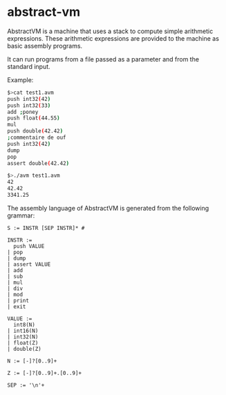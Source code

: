 # abstract-vm
AbstractVM is a machine that uses a stack to compute simple arithmetic expressions.
These arithmetic expressions are provided to the machine as basic assembly programs.

It can run programs from a file passed as a parameter and from the standard input.

Example:
```bash
$>cat test1.avm
push int32(42)
push int32(33)
add ;poney
push float(44.55)
mul
push double(42.42)
;commentaire de ouf
push int32(42)
dump
pop
assert double(42.42)

$>./avm test1.avm 
42
42.42
3341.25
```
The assembly language of AbstractVM is generated from the following grammar:
```
S := INSTR [SEP INSTR]* #

INSTR :=
  push VALUE
| pop
| dump
| assert VALUE
| add
| sub
| mul
| div
| mod
| print
| exit

VALUE :=
  int8(N)
| int16(N)
| int32(N)
| float(Z)
| double(Z)

N := [-]?[0..9]+

Z := [-]?[0..9]+.[0..9]+

SEP := '\n'+
```
